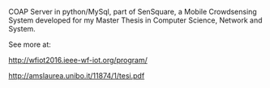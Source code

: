 COAP Server in python/MySql, part of SenSquare, a Mobile Crowdsensing System developed for my Master Thesis in Computer Science, Network and System.

See more at:

http://wfiot2016.ieee-wf-iot.org/program/

http://amslaurea.unibo.it/11874/1/tesi.pdf 
